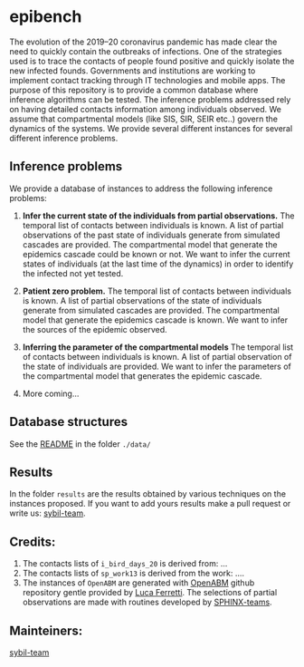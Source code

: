 # epibench
The evolution of the 2019–20 coronavirus pandemic has made clear the need to quickly contain the outbreaks of infections. One of the strategies used is to trace the contacts of people found positive and quickly isolate the new infected founds. Governments and institutions are working to implement contact tracking through IT technologies and mobile apps. The purpose of this repository is to provide a common database where inference algorithms can be tested. The inference problems addressed rely on having detailed contacts information among individuals observed. We assume that compartmental models (like SIS, SIR, SEIR etc..) govern the dynamics of the systems. We provide several different instances for several different inference problems.

## Inference problems

We provide a database of instances to address the following inference problems:

1. **Infer the current state of the individuals from partial observations.** The temporal list of contacts between individuals is known. A list of partial observations of the past state of individuals generate from simulated cascades are provided. The compartmental model that generate the epidemics cascade could be known or not. We want to infer the current states of individuals (at the last time of the dynamics) in order to identify the infected not yet tested.

1. **Patient zero problem.** The temporal list of contacts between individuals is known. A list of partial observations of the state of individuals generate from simulated cascades are provided.  The compartmental model that generate the epidemics cascade is known. We want to infer the sources of the epidemic observed.

1. **Inferring the parameter of the compartmental models** The temporal list of contacts between individuals is known. A list of partial observation of the state of individuals are provided. We want to infer the parameters of the compartmental model that generates the epidemic cascade.

1. More coming...

## Database structures

See the [README](./data/README.md) in the folder ```./data/```

## Results
In the folder ```results``` are the results obtained by various techniques on the instances proposed. If you want to add yours results make a pull request or write us: [sybil-team](mailto:sybilteam@gmail.com?subject=[GitHub]%20Source%20Han%20Sans).


## Credits:

1. The contacts lists of ```i_bird_days_20``` is derived from: ...
2. The contacts lists of ```sp_work13``` is derived from the work: ....
3. The instances of ```OpenABM``` are generated with [OpenABM]() github repository gentle provided by [Luca Ferretti](https://www.bdi.ox.ac.uk/Team/luca-ferretti). The selections of partial observations are made with  routines developed by [SPHINX-teams](https://github.com/sphinxteam/sir_inference).


## Mainteiners:
[sybil-team](https://github.com/sibyl-team)
